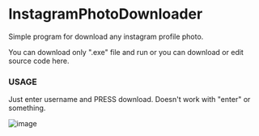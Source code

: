 # InstagramPhotoDownloader
Simple program for download any instagram profile photo.

You can download only ".exe" file and run or you can download or edit source code here.

### USAGE

Just enter username and PRESS download. Doesn't work with "enter" or something.

![image](https://user-images.githubusercontent.com/77108177/136167368-7f65944d-5f69-46e9-ae81-63e21a62a423.png)
